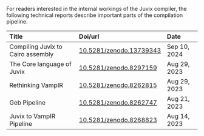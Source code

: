 For readers interested in the internal workings of the Juvix compiler, the
following technical reports describe important parts of the
compilation pipeline.

<div style="text-align:center" markdown>

| Title                             | Doi/url                                                       | Date         |
| :-------------------------------- | :------------------------------------------------------------ | :----------- |
| Compiling Juvix to Cairo assembly | [10.5281/zenodo.13739343](https://zenodo.org/record/13739343) | Sep 10, 2024 |
| The Core language of Juvix        | [10.5281/zenodo.8297159](https://zenodo.org/record/8297159)   | Aug 29, 2023 |
| Rethinking VampIR                 | [10.5281/zenodo.8262815](https://zenodo.org/record/8262815)   | Aug 29, 2023 |
| Geb Pipeline                      | [10.5281/zenodo.8262747](https://zenodo.org/record/8262747)   | Aug 21, 2023 |
| Juvix to VampIR Pipeline          | [10.5281/zenodo.8268823](https://zenodo.org/record/8268823)   | Aug 14, 2023 |

</div>

